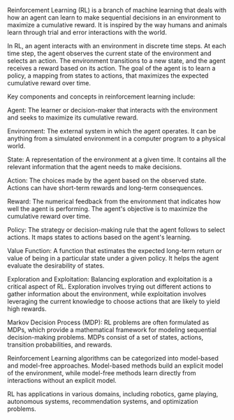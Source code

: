 Reinforcement Learning (RL) is a branch of machine learning that deals with how an agent can learn to make sequential decisions in an environment to maximize a cumulative
reward. It is inspired by the way humans and animals learn through trial and error interactions with the world.

In RL, an agent interacts with an environment in discrete time steps. At each time step, the agent observes the current state of the environment and selects an action.
The environment transitions to a new state, and the agent receives a reward based on its action. The goal of the agent is to learn a policy, a mapping from states 
to actions, that maximizes the expected cumulative reward over time.


Key components and concepts in reinforcement learning include:

Agent: The learner or decision-maker that interacts with the environment and seeks to maximize its cumulative reward.

Environment: The external system in which the agent operates. It can be anything from a simulated environment in a computer program to a physical world.

State: A representation of the environment at a given time. It contains all the relevant information that the agent needs to make decisions.

Action: The choices made by the agent based on the observed state. Actions can have short-term rewards and long-term consequences.

Reward: The numerical feedback from the environment that indicates how well the agent is performing. The agent's objective is to maximize the cumulative reward over time.

Policy: The strategy or decision-making rule that the agent follows to select actions. It maps states to actions based on the agent's learning.

Value Function: A function that estimates the expected long-term return or value of being in a particular state under a given policy. It helps the agent evaluate 
the desirability of states.

Exploration and Exploitation: Balancing exploration and exploitation is a critical aspect of RL. Exploration involves trying out different actions to gather 
information about the environment, while exploitation involves leveraging the current knowledge to choose actions that are likely to yield high rewards.

Markov Decision Process (MDP): RL problems are often formulated as MDPs, which provide a mathematical framework for modeling sequential decision-making problems.
MDPs consist of a set of states, actions, transition probabilities, and rewards.

Reinforcement Learning algorithms can be categorized into model-based and model-free approaches. Model-based methods build an explicit model of the environment, 
while model-free methods learn directly from interactions without an explicit model.

RL has applications in various domains, including robotics, game playing, autonomous systems, recommendation systems, and optimization problems.
